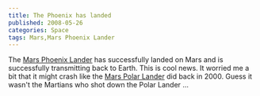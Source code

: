 ```yaml
---
title: The Phoenix has landed
published: 2008-05-26
categories: Space
tags: Mars,Mars Phoenix Lander
---
```


The [Mars Phoenix Lander](https://www.nasa.gov/mission_pages/phoenix/main/index.html)
has successfully landed on Mars and is successfully transmitting back to Earth.
This is cool news.
It worried me a bit that it might crash like the
[Mars Polar Lander](https://mars.nasa.gov/mars-exploration/missions/polar-lander/) did back in 2000.
Guess it wasn't the Martians who shot down the Polar Lander ...
